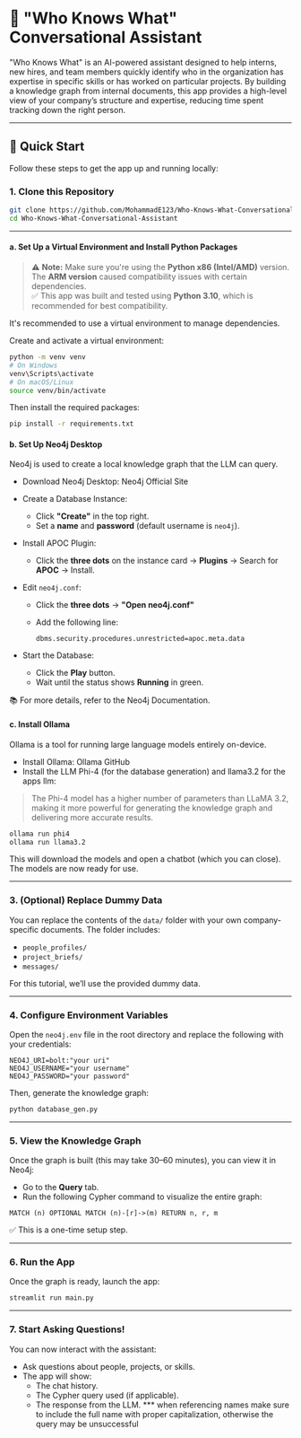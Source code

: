 # 🧠 "Who Knows What" Conversational Assistant

"Who Knows What" is an AI-powered assistant designed to help interns, new hires, and team members quickly identify who in the organization has expertise in specific skills or has worked on particular projects. By building a knowledge graph from internal documents, this app provides a high-level view of your company’s structure and expertise, reducing time spent tracking down the right person.

---

## 🚀 Quick Start

Follow these steps to get the app up and running locally:

### 1. Clone this Repository

```bash
git clone https://github.com/MohammadE123/Who-Knows-What-Conversational-Assistant.git
cd Who-Knows-What-Conversational-Assistant
```

---

#### a. Set Up a Virtual Environment and Install Python Packages

> ⚠️ **Note:** Make sure you're using the **Python x86 (Intel/AMD)** version. The **ARM version** caused compatibility issues with certain dependencies.  
> ✅ This app was built and tested using **Python 3.10**, which is recommended for best compatibility.

It's recommended to use a virtual environment to manage dependencies.

Create and activate a virtual environment:

```bash
python -m venv venv
# On Windows
venv\Scripts\activate
# On macOS/Linux
source venv/bin/activate
```

Then install the required packages:

```bash
pip install -r requirements.txt
```



#### b. Set Up Neo4j Desktop

Neo4j is used to create a local knowledge graph that the LLM can query.

- Download Neo4j Desktop: Neo4j Official Site
- Create a Database Instance:
  - Click **"Create"** in the top right.
  - Set a **name** and **password** (default username is `neo4j`).
- Install APOC Plugin:
  - Click the **three dots** on the instance card → **Plugins** → Search for **APOC** → Install.
- Edit `neo4j.conf`:
  - Click the **three dots** → **"Open neo4j.conf"**
  - Add the following line:

    ```plaintext
    dbms.security.procedures.unrestricted=apoc.meta.data
    ```

- Start the Database:
  - Click the **Play** button.
  - Wait until the status shows **Running** in green.

📚 For more details, refer to the Neo4j Documentation.

#### c. Install Ollama

Ollama is a tool for running large language models entirely on-device.

- Install Ollama: Ollama GitHub
- Install the LLM Phi-4 (for the database generation) and llama3.2 for the apps llm:
  
> The Phi-4 model has a higher number of parameters than LLaMA 3.2, making it more powerful for generating the knowledge graph and delivering more accurate results.

```bash
ollama run phi4
ollama run llama3.2
```

This will download the models and open a chatbot (which you can close). The models are now ready for use.

---

### 3. (Optional) Replace Dummy Data

You can replace the contents of the `data/` folder with your own company-specific documents. The folder includes:

- `people_profiles/`
- `project_briefs/`
- `messages/`

For this tutorial, we’ll use the provided dummy data.

---

### 4. Configure Environment Variables

Open the `neo4j.env` file in the root directory and replace the following with your credentials:

```env
NEO4J_URI=bolt:"your uri"
NEO4J_USERNAME="your username"
NEO4J_PASSWORD="your password"

```

Then, generate the knowledge graph:

```bash
python database_gen.py
```

---

### 5. View the Knowledge Graph

Once the graph is built (this may take 30–60 minutes), you can view it in Neo4j:

- Go to the **Query** tab.
- Run the following Cypher command to visualize the entire graph:

```cypher
MATCH (n) OPTIONAL MATCH (n)-[r]->(m) RETURN n, r, m
```

✅ This is a one-time setup step.

---

### 6. Run the App

Once the graph is ready, launch the app:

```bash
streamlit run main.py
```

---

### 7. Start Asking Questions!

You can now interact with the assistant:

- Ask questions about people, projects, or skills.
- The app will show:
  - The chat history.
  - The Cypher query used (if applicable).
  - The response from the LLM.
*** when referencing names make sure to include the full name with proper capitalization, otherwise the query may be unsuccessful
